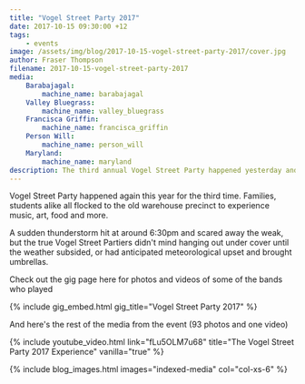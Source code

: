 ```yaml
---
title: "Vogel Street Party 2017"
date: 2017-10-15 09:30:00 +12
tags:
    - events
image: /assets/img/blog/2017-10-15-vogel-street-party-2017/cover.jpg
author: Fraser Thompson
filename: 2017-10-15-vogel-street-party-2017
media:
    Barabajagal:
        machine_name: barabajagal
    Valley Bluegrass:
        machine_name: valley_bluegrass
    Francisca Griffin:
        machine_name: francisca_griffin
    Person Will:
        machine_name: person_will
    Maryland:
        machine_name: maryland
description: The third annual Vogel Street Party happened yesterday and was a hell of a lot of fun despite decidedly dodgy weather. Check out these photos and videos!
---
```


Vogel Street Party happened again this year for the third time. Families, students alike all flocked to the old warehouse precinct to experience music, art, food and more.

A sudden thunderstorm hit at around 6:30pm and scared away the weak, but the true Vogel Street Partiers didn't mind hanging out under cover until the weather subsided, or had anticipated meteorological upset and brought umbrellas.

<!-- more -->

Check out the gig page here for photos and videos of some of the bands who played

{% include gig_embed.html gig_title="Vogel Street Party 2017" %}

And here's the rest of the media from the event (93 photos and one video)

{% include youtube_video.html link="fLu5OLM7u68" title="The Vogel Street Party 2017 Experience" vanilla="true" %}

{% include blog_images.html images="indexed-media" col="col-xs-6" %}